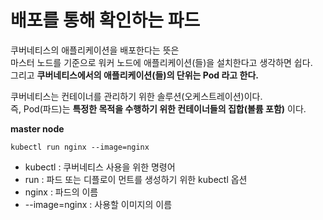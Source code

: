 # 배포를 통해 확인하는 파드 
 
쿠버네티스의 애플리케이션을 배포한다는 뜻은    
마스터 노드를 기준으로 워커 노드에 애플리케이션(들)을 설치한다고 생각하면 쉽다.     
그리고 **쿠버네티스에서의 애플리케이션(들)의 단위는 Pod 라고 한다.**         
   
쿠버네티스는 컨테이너를 관리하기 위한 솔루션(오케스트레이션)이다.     
즉, Pod(파드)는 **특정한 목적을 수행하기 위한 컨테이너들의 집합(볼륨 포함)** 이다.     

**master node**
```
kubectl run nginx --image=nginx
```
* kubectl : 쿠버네티스 사용을 위한 명령어 
* run : 파드 또는 디플로이 먼트를 생성하기 위한 kubectl 옵션  
* nginx : 파드의 이름
* --image=nginx : 사용할 이미지의 이름 





